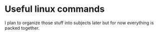 # Useful linux commands
I plan to organize those stuff into subjects later but for now everything is packed together.
